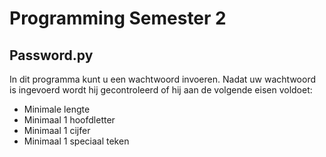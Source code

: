 # Programming Semester 2

## Password.py
In dit programma kunt u een wachtwoord invoeren. Nadat uw wachtwoord is ingevoerd wordt hij gecontroleerd of hij aan de volgende eisen voldoet: 
* Minimale lengte
* Minimaal 1 hoofdletter
* Minimaal 1 cijfer
* Minimaal 1 speciaal teken
